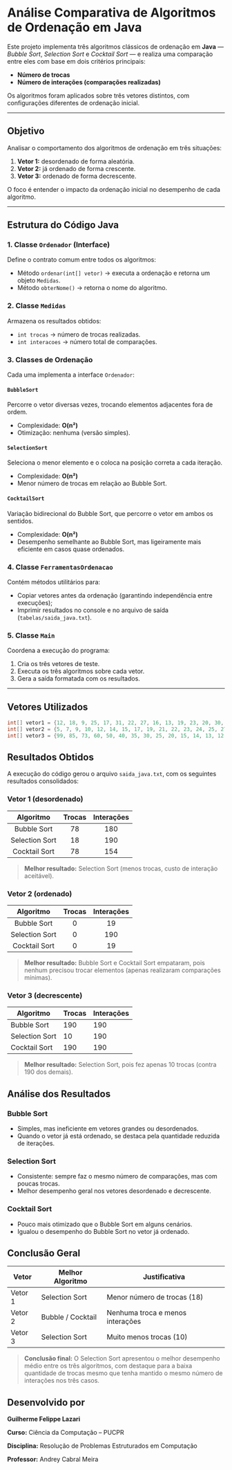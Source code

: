 # Análise Comparativa de Algoritmos de Ordenação em Java

Este projeto implementa três algoritmos clássicos de ordenação em **Java** — *Bubble Sort*, *Selection Sort* e *Cocktail Sort* — e realiza uma comparação entre eles com base em dois critérios principais:

- **Número de trocas**
- **Número de interações (comparações realizadas)**

Os algoritmos foram aplicados sobre três vetores distintos, com configurações diferentes de ordenação inicial.

---

## Objetivo

Analisar o comportamento dos algoritmos de ordenação em três situações:
1. **Vetor 1:** desordenado de forma aleatória.  
2. **Vetor 2:** já ordenado de forma crescente.  
3. **Vetor 3:** ordenado de forma decrescente.

O foco é entender o impacto da ordenação inicial no desempenho de cada algoritmo.

---

## Estrutura do Código Java

### 1. Classe `Ordenador` (Interface)
Define o contrato comum entre todos os algoritmos:
- Método `ordenar(int[] vetor)` → executa a ordenação e retorna um objeto `Medidas`.
- Método `obterNome()` → retorna o nome do algoritmo.

### 2. Classe `Medidas`
Armazena os resultados obtidos:
- `int trocas` → número de trocas realizadas.
- `int interacoes` → número total de comparações.

### 3. Classes de Ordenação
Cada uma implementa a interface `Ordenador`:

#### `BubbleSort`
Percorre o vetor diversas vezes, trocando elementos adjacentes fora de ordem.  
- Complexidade: **O(n²)**  
- Otimização: nenhuma (versão simples).

#### `SelectionSort`
Seleciona o menor elemento e o coloca na posição correta a cada iteração.  
- Complexidade: **O(n²)**  
- Menor número de trocas em relação ao Bubble Sort.

#### `CocktailSort`
Variação bidirecional do Bubble Sort, que percorre o vetor em ambos os sentidos.  
- Complexidade: **O(n²)**  
- Desempenho semelhante ao Bubble Sort, mas ligeiramente mais eficiente em casos quase ordenados.

### 4. Classe `FerramentasOrdenacao`
Contém métodos utilitários para:
- Copiar vetores antes da ordenação (garantindo independência entre execuções);
- Imprimir resultados no console e no arquivo de saída (`tabelas/saida_java.txt`).

### 5. Classe `Main`
Coordena a execução do programa:
1. Cria os três vetores de teste.  
2. Executa os três algoritmos sobre cada vetor.  
3. Gera a saída formatada com os resultados.

---

## Vetores Utilizados

```java
int[] vetor1 = {12, 18, 9, 25, 17, 31, 22, 27, 16, 13, 19, 23, 20, 30, 14, 11, 15, 24, 26, 28};
int[] vetor2 = {5, 7, 9, 10, 12, 14, 15, 17, 19, 21, 22, 23, 24, 25, 27, 28, 29, 30, 31, 32};
int[] vetor3 = {99, 85, 73, 60, 50, 40, 35, 30, 25, 20, 15, 14, 13, 12, 11, 10, 9, 8, 7, 6};
```

## Resultados Obtidos
A execução do código gerou o arquivo `saida_java.txt`, com os seguintes resultados consolidados:

### Vetor 1 (desordenado)

| Algoritmo      | Trocas | Interações |
|:---------------:|:------:|:-----------:|
| Bubble Sort    | 78     | 180        |
| Selection Sort | 18     | 190        |
| Cocktail Sort  | 78     | 154        |

> **Melhor resultado:** Selection Sort (menos trocas, custo de interação aceitável).

### Vetor 2 (ordenado)

|    Algoritmo   | Trocas | Interações |
| :------------: | :----: | :--------: |
|   Bubble Sort  |    0   |     19     |
| Selection Sort |    0   |     190    |
|  Cocktail Sort |    0   |     19     |

> **Melhor resultado:** Bubble Sort e Cocktail Sort empataram, pois nenhum precisou trocar elementos (apenas realizaram comparações mínimas).

### Vetor 3 (decrescente)

| Algoritmo      | Trocas | Interações |
| -------------- | ------ | ---------- |
| Bubble Sort    | 190    | 190        |
| Selection Sort | 10     | 190        |
| Cocktail Sort  | 190    | 190        |

> **Melhor resultado:** Selection Sort, pois fez apenas 10 trocas (contra 190 dos demais).

## Análise dos Resultados

### Bubble Sort
- Simples, mas ineficiente em vetores grandes ou desordenados.
- Quando o vetor já está ordenado, se destaca pela quantidade reduzida de iterações.

### Selection Sort
- Consistente: sempre faz o mesmo número de comparações, mas com poucas trocas.
- Melhor desempenho geral nos vetores desordenado e decrescente.

### Cocktail Sort
- Pouco mais otimizado que o Bubble Sort em alguns cenários.
- Igualou o desempenho do Bubble Sort no vetor já ordenado.

## Conclusão Geral

| Vetor   | Melhor Algoritmo  | Justificativa                    |
| ------- | ----------------- | -------------------------------- |
| Vetor 1 | Selection Sort    | Menor número de trocas (18)      |
| Vetor 2 | Bubble / Cocktail | Nenhuma troca e menos interações |
| Vetor 3 | Selection Sort    | Muito menos trocas (10)          |

> **Conclusão final:** O Selection Sort apresentou o melhor desempenho médio entre os três algoritmos, com destaque para a baixa quantidade de trocas mesmo que tenha mantido o mesmo número de interações nos três casos.

## Desenvolvido por
**Guilherme Felippe Lazari**

**Curso:** Ciência da Computação – PUCPR

**Disciplina:** Resolução de Problemas Estruturados em Computação

**Professor:** Andrey Cabral Meira


